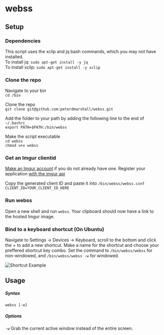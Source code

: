 # webss
## Setup
### Dependencies
This script uses the xclip and jq bash commands, which you may not have installed.  
To install jq: ```sudo apt-get install -y jq```  
To install xclip: ```sudo apt-get install -y xclip```

### Clone the repo
Navigate to your bin\
```cd /bin```

Clone the repo\
```git clone git@github.com:peterdmarshall/webss.git```

Add the folder to your path by adding the following line to the end of ```~/.bashrc```\
```export PATH=$PATH:/bin/webss```

Make the script executable\
```cd webss```  
```chmod u+x webss```

### Get an Imgur clientid
[Make an Imgur account](https://imgur.com/register) if you do not already have one.
Register your application [with the imgur api](https://api.imgur.com/oauth2/addclient)

Copy the generated client ID and paste it into ```/bin/webss/webss.conf```
```CLIENT_ID=YOUR_CLIENT_ID_HERE```

### Run webss
Open a new shell and run ```webss```. Your clipboard should now have a link to the hosted Imgur image.

### Bind to a keyboard shortcut (On Ubuntu)
Navigate to Settings -> Devices -> Keyboard, scroll to the bottom and click the + to add a new shortcut.
Make a name for the shortcut and choose your preffered shortcut key combo.
Set the command to ```/bin/webss/webss``` for non-windowed, and ```/bin/webss/webss -w``` for windowed.

![Shortcut Example](https://i.imgur.com/poTlbKh.png)

## Usage
##### Syntax
```webss [-w]```

##### Options
```-w``` Grab the current active window instead of the entire screen.
